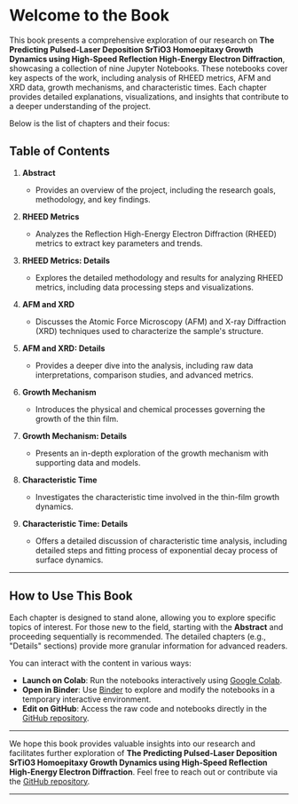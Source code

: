 # Welcome to the Book

This book presents a comprehensive exploration of our research on **The Predicting Pulsed-Laser Deposition SrTiO3 Homoepitaxy Growth Dynamics using High-Speed Reflection High-Energy Electron Diffraction**, showcasing a collection of nine Jupyter Notebooks. These notebooks cover key aspects of the work, including analysis of RHEED metrics, AFM and XRD data, growth mechanisms, and characteristic times. Each chapter provides detailed explanations, visualizations, and insights that contribute to a deeper understanding of the project.

Below is the list of chapters and their focus:

## Table of Contents

1. **Abstract**
   - Provides an overview of the project, including the research goals, methodology, and key findings.

2. **RHEED Metrics**
   - Analyzes the Reflection High-Energy Electron Diffraction (RHEED) metrics to extract key parameters and trends.

3. **RHEED Metrics: Details**
   - Explores the detailed methodology and results for analyzing RHEED metrics, including data processing steps and visualizations.

4. **AFM and XRD**
   - Discusses the Atomic Force Microscopy (AFM) and X-ray Diffraction (XRD) techniques used to characterize the sample's structure.

5. **AFM and XRD: Details**
   - Provides a deeper dive into the analysis, including raw data interpretations, comparison studies, and advanced metrics.

6. **Growth Mechanism**
   - Introduces the physical and chemical processes governing the growth of the thin film.

7. **Growth Mechanism: Details**
   - Presents an in-depth exploration of the growth mechanism with supporting data and models.

8. **Characteristic Time**
   - Investigates the characteristic time involved in the thin-film growth dynamics.

9. **Characteristic Time: Details**
   - Offers a detailed discussion of characteristic time analysis, including detailed steps and fitting process of exponential decay process of surface dynamics.

---

## How to Use This Book

Each chapter is designed to stand alone, allowing you to explore specific topics of interest. For those new to the field, starting with the **Abstract** and proceeding sequentially is recommended. The detailed chapters (e.g., "Details" sections) provide more granular information for advanced readers.

You can interact with the content in various ways:
- **Launch on Colab**: Run the notebooks interactively using [Google Colab](https://colab.research.google.com/).
- **Open in Binder**: Use [Binder](https://mybinder.org/) to explore and modify the notebooks in a temporary interactive environment.
- **Edit on GitHub**: Access the raw code and notebooks directly in the [GitHub repository](https://github.com/M3-Learning-Experiments/Predicting-Pulsed-Laser-Deposition-SrTiO3-Homoepitaxy-Growth-Dynamics-using-RHEED.git).

---

We hope this book provides valuable insights into our research and facilitates further exploration of **The Predicting Pulsed-Laser Deposition SrTiO3 Homoepitaxy Growth Dynamics using High-Speed Reflection High-Energy Electron Diffraction**. Feel free to reach out or contribute via the [GitHub repository](https://github.com/M3-Learning-Experiments/Predicting-Pulsed-Laser-Deposition-SrTiO3-Homoepitaxy-Growth-Dynamics-using-RHEED.git).

---
